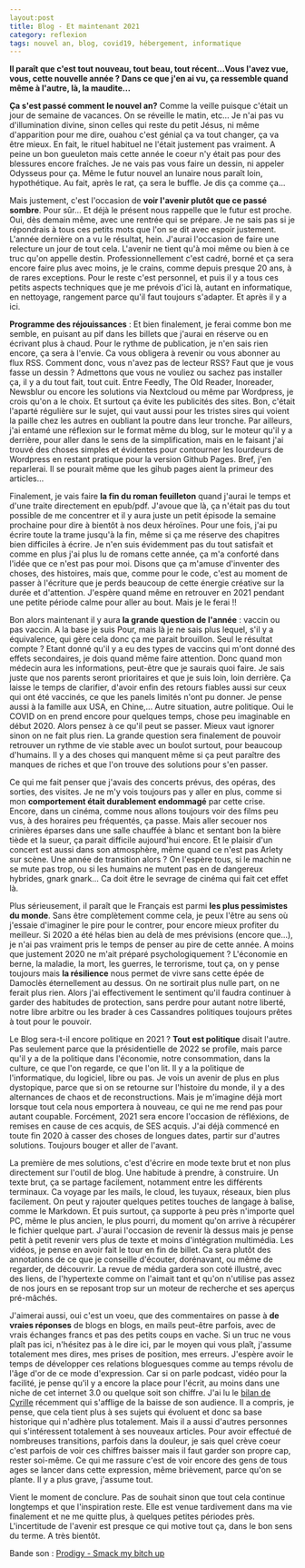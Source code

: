 ```yaml
---
layout:post
title: Blog - Et maintenant 2021
category: reflexion
tags: nouvel an, blog, covid19, hébergement, informatique
---
```


**Il paraît que c'est tout nouveau, tout beau, tout récent...Vous l'avez vue, vous, cette nouvelle année ? Dans ce que j'en ai vu, ça ressemble quand même à l'autre, là, la maudite...**

**Ça s'est passé comment le nouvel an?** Comme la veille puisque c'était un jour de semaine de vacances. On se réveille le matin, etc... Je n'ai pas vu d'illumination divine, sinon celles qui reste du petit Jésus, ni même d'apparition pour me dire, ouahou c'est génial ça va tout changer, ça va être mieux. En fait, le rituel habituel ne l'était justement pas vraiment. A peine un bon gueuleton mais cette année le coeur n'y était pas pour des blessures encore fraîches. Je ne vais pas vous faire un dessin, ni appeler Odysseus pour ça. Même le futur nouvel an lunaire nous paraît loin, hypothétique. Au fait, après le rat, ça sera le buffle. Je dis ça comme ça...

Mais justement, c'est l'occasion de **voir l'avenir plutôt que ce passé sombre**. Pour sûr... Et déjà le présent nous rappelle que le futur est proche. Oui, dès demain même, avec une rentrée qui se prépare. Je ne sais pas si je répondrais à tous ces petits mots que l'on se dit avec espoir justement. L'année dernière on a vu le résultat, hein. J'aurai l'occasion de faire une relecture un jour de tout cela. L'avenir ne tient qu'à moi même ou bien à ce truc qu'on appelle destin. Professionnellement c'est cadré, borné et ça sera encore faire plus avec moins, je le crains, comme depuis presque 20 ans, à de rares exceptions. Pour le reste c'est personnel, et puis il y a tous ces petits aspects techniques que je me prévois d'ici là, autant en informatique, en nettoyage, rangement parce qu'il faut toujours s'adapter. Et après il y a ici.

**Programme des réjouissances** : Et bien finalement, je ferai comme bon me semble, en puisant au pif dans les billets que j'aurai en réserve ou en écrivant plus à chaud. Pour le rythme de publication, je n'en sais rien encore, ça sera à l'envie. Ca vous obligera à revenir ou vous abonner au flux RSS. Comment donc, vous n'avez pas de lecteur RSS? Faut que je vous fasse un dessin ? Admettons que vous ne vouliez ou sachez pas installer ça, il y a du tout fait, tout cuit. Entre Feedly, The Old Reader, Inoreader, Newsblur ou encore les solutions via Nextcloud ou même par Wordpress, je crois qu'on a le choix. Et surtout ça évite les publicités des sites. Bon, c'était l'aparté régulière sur le sujet, qui vaut aussi pour les tristes sires qui voient la paille chez les autres en oubliant la poutre dans leur tronche. Par ailleurs, j'ai entamé une réflexion sur le format même du blog, sur le moteur qu'il y a derrière, pour aller dans le sens de la simplification, mais en le faisant j'ai trouvé des choses simples et évidentes pour contourner les lourdeurs de Wordpress en restant pratique pour la version Github Pages. Bref, j'en reparlerai. Il se pourait même que les gihub pages aient la primeur des articles...

Finalement, je vais faire **la fin du roman feuilleton** quand j'aurai le temps et d'une traite directement en epub/pdf. J'avoue que là, ça n'était pas du tout possible de me concentrer et il y aura juste un petit épisode la semaine prochaine pour dire à bientôt à nos deux héroïnes. Pour une fois, j'ai pu écrire toute la trame jusqu'à la fin, même si ça me réserve des chapitres bien difficiles à écrire. Je n'en suis évidemment pas du tout satisfait et comme en plus j'ai plus lu de romans cette année, ça m'a conforté dans l'idée que ce n'est pas pour moi. Disons que ça m'amuse d'inventer des choses, des histoires, mais que, comme pour le code, c'est au moment de passer à l'écriture que je perds beaucoup de cette énergie créative sur la durée et d'attention. J'espère quand même en retrouver en 2021 pendant une petite période calme pour aller au bout. Mais je le ferai !!

Bon alors maintenant il y aura **la grande question de l'année** : vaccin ou pas vaccin. A la base je suis Pour, mais là je ne sais plus lequel, s'il y a équivalence, qui gère cela donc ça me parait brouillon. Seul le résultat compte ? Etant donné qu'il y a eu des types de vaccins qui m'ont donné des effets secondaires, je dois quand même faire attention. Donc quand mon médecin aura les informations, peut-être que je saurais quoi faire. Je sais juste que nos parents seront prioritaires et que je suis loin, loin derrière. Ça laisse le temps de clarifier, d'avoir enfin des retours fiables aussi sur ceux qui ont été vaccinés, ce que les panels limités n'ont pu donner. Je pense aussi à la famille aux USA, en Chine,... Autre situation, autre politique. Oui le COVID on en prend encore pour quelques temps, chose peu imaginable en début 2020. Alors pensez à ce qu'il peut se passer. Mieux vaut ignorer sinon on ne fait plus rien. La grande question sera finalement de pouvoir retrouver un rythme de vie stable avec un boulot surtout, pour beaucoup d'humains. Il y a des choses qui manquent même si ça peut paraître des manques de riches et que l'on trouve des solutions pour s'en passer.

Ce qui me fait penser que j'avais des concerts prévus, des opéras, des sorties, des visites. Je ne m'y vois toujours pas y aller en plus, comme si mon **comportement était durablement endommagé** par cette crise. Encore, dans un cinéma, comme nous allons toujours voir des films peu vus, à des horaires peu fréquentés, ça passe. Mais aller secouer nos crinières éparses dans une salle chauffée à blanc et sentant bon la bière tiède et la sueur, ça parait difficile aujourd'hui encore. Et le plaisir d'un concert est aussi dans son atmosphère, même quand ce n'est pas Arlety sur scène. Une année de transition alors ? On l'espère tous, si le machin ne se mute pas trop, ou si les humains ne mutent pas en de dangereux hybrides, gnark gnark... Ca doit être le sevrage de cinéma qui fait cet effet là.

Plus sérieusement, il paraît que le Français est parmi **les plus pessimistes du monde**. Sans être complètement comme cela, je peux l'être au sens où j'essaie d'imaginer le pire pour le contrer, pour encore mieux profiter du meilleur. Si 2020 a été hélas bien au delà de mes prévisions (encore que...), je n'ai pas vraiment pris le temps de penser au pire de cette année. A moins que justement 2020 ne m'ait préparé psychologiquement ? L'économie en berne, la maladie, la mort, les guerres, le terrorisme, tout ça, on y pense toujours mais **la résilience** nous permet de vivre sans cette épée de Damoclès éternellement au dessus. On ne sortirait plus nulle part, on ne ferait plus rien. Alors j'ai effectivement le sentiment qu'il faudra continuer à garder des habitudes de protection, sans perdre pour autant notre liberté, notre libre arbitre ou les brader à ces Cassandres politiques toujours prêtes à tout pour le pouvoir.

Le Blog sera-t-il encore politique en 2021 ? **Tout est politique** disait l'autre. Pas seulement parce que la présidentielle de 2022 se profile, mais parce qu'il y a de la politique dans l'économie, notre consommation, dans la culture, ce que l'on regarde, ce que l'on lit. Il y a la politique de l'informatique, du logiciel, libre ou pas. Je vois un avenir de plus en plus dystopique, parce que si on se retourne sur l'histoire du monde, il y a des alternances de chaos et de reconstructions. Mais je m'imagine déjà mort lorsque tout cela nous emportera à nouveau, ce qui ne me rend pas pour autant coupable. Forcément, 2021 sera encore l'occasion de réfléxions, de remises en cause de ces acquis, de SES acquis. J'ai déjà commencé en toute fin 2020 à casser des choses de longues dates, partir sur d'autres solutions. Toujours bouger et aller de l'avant.

La première de mes solutions, c'est d'écrire en mode texte brut et non plus directement sur l'outil de blog. Une habitude à prendre, à construire. Un texte brut, ça se partage facilement, notamment entre les différents terminaux. Ca voyage par les mails, le cloud, les tuyaux, réseaux, bien plus facilement. On peut y rajouter quelques petites touches de langage à balise, comme le Markdown. Et puis surtout, ça supporte à peu près n'importe quel PC, même le plus ancien, le plus pourri, du moment qu'on arrive à récupérer le fichier quelque part. J'aurai l'occasion de revenir là dessus mais je pense petit à petit revenir vers plus de texte et moins d'intégration multimédia. Les vidéos, je pense en avoir fait le tour en fin de billet. Ca sera plutôt des annotations de ce que je conseille d'écouter, dorénavant, ou même de regarder, de découvrir. La revue de média gardera son coté illustré, avec des liens, de l'hypertexte comme on l'aimait tant et qu'on n'utilise pas assez de nos jours en se reposant trop sur un moteur de recherche et ses aperçus pré-mâchés.

J'aimerai aussi, oui c'est un voeu, que des commentaires on passe à **de vraies réponses** de blogs en blogs, en mails peut-être parfois, avec de vrais échanges francs et pas des petits coups en vache. Si un truc ne vous plaît pas ici, n'hésitez pas à le dire ici, par le moyen qui vous plaît, j'assume totalement mes dires, mes prises de position, mes erreurs. J'espère avoir le temps de développer ces relations bloguesques comme au temps révolu de l'âge d'or de ce mode d'expression. Car si on parle podcast, vidéo pour la facilité, je pense qu'il y a encore la place pour l'écrit, au moins dans une niche de cet internet 3.0 ou quelque soit son chiffre. J'ai lu le [bilan de Cyrille](https://cyrille-borne.com/2020-annee-officielle-de-la-resignation/) récemment qui s'afflige de la baisse de son audience. Il a compris, je pense, que cela tient plus à ses sujets qui évoluent et donc sa base historique qui n'adhère plus totalement. Mais il a aussi d'autres personnes qui s'intéressent totalement à ses nouveaux articles. Pour avoir effectué de nombreuses transitions, parfois dans la douleur, je sais quel crève coeur c'est parfois de voir ces chiffres baisser mais il faut garder son propre cap, rester soi-même. Ce qui me rassure c'est de voir encore des gens de tous ages se lancer dans cette expression, même brièvement, parce qu'on se plante. Il y a plus grave, j'assume tout.

Vient le moment de conclure. Pas de souhait sinon que tout cela continue longtemps et que l'inspiration reste. Elle est venue tardivement dans ma vie finalement et ne me quitte plus, à quelques petites périodes près. L'incertitude de l'avenir est presque ce qui motive tout ça, dans le bon sens du terme. A très bientôt.

Bande son : [Prodigy - Smack my bitch up](https://www.youtube.com/watch?v=9DjYpB4vTuU)
